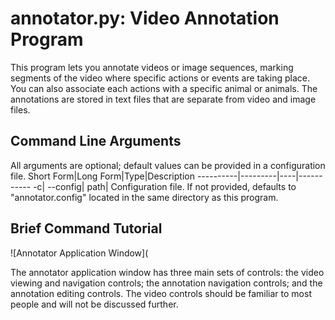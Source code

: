 # annotator.py: Video Annotation Program

This program lets you annotate videos or image sequences, marking segments of the video where specific actions or events are taking place.  You can also associate each actions with a specific animal or animals.  The annotations are stored in text files that are separate from video and image files.

## Command Line Arguments
All arguments are optional; default values can be provided in a configuration file.
Short Form|Long Form|Type|Description
----------|---------|----|-----------
-c| --config|    path|      Configuration file.  If not provided, defaults to "annotator.config" located in the same directory as this program.

## Brief Command Tutorial

![Annotator Application Window](

The annotator application window has three main sets of controls: the video viewing and navigation controls; the annotation navigation controls; and the annotation editing controls.  The video controls should be familiar to most people and will not be discussed further.
